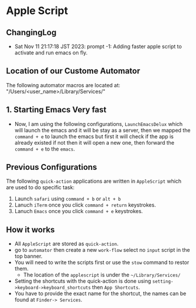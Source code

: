 # Apple Script
## ChangingLog

- Sat Nov 11 21:17:18 JST 2023: prompt -1: Adding faster apple script to activate and run emacs on fly.

## Location of our Custome Automator
The following automator macros are located at: "/Users/<user_name>/Library/Services/"

## 1. Starting Emacs Very fast
- Now, I am using the following configurations, `LaunchEmacsDelux` which will
  launch the emacs and it will be stay as a server, then we mapped the
  `command + e` to launch the emacs but first it will check if the app is
  already existed if not then it will open a new one, then forward the
  `command + e` to the `emacs`.

## Previous Configurations
The following `quick-action` applications are written in `AppleScript` which are used to do specific task:
1. Launch `safari` using `command + b` or `alt + b`
2. Lanuch `iTerm` once you click `command + return` keystrokes.
3. Lanuch `Emacs` once you click `command + e` keystrokes.


## How it works
- All `AppleScript` are stored as `quick-action`.
- go to `automator` then create a new `work-flow` select no `input` script in the top banner.
- You will need to write the scripts first or use the `stow` command to restor them.
    - The location of the `applescript` is under the `~/Library/Services/`
- Setting the shortcuts with the quick-action is done using `setting->keyboard->keyboard_shortcuts` then `App Shortcuts`.
- You have to provide the exact name for the shortcut, the names can be found at `Finder-> Services`.
